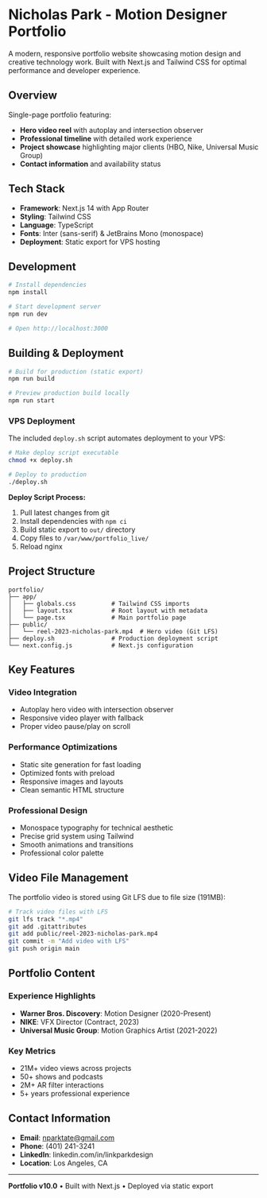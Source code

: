 # Nicholas Park - Motion Designer Portfolio

A modern, responsive portfolio website showcasing motion design and creative technology work. Built with Next.js and Tailwind CSS for optimal performance and developer experience.

## Overview

Single-page portfolio featuring:
- **Hero video reel** with autoplay and intersection observer
- **Professional timeline** with detailed work experience
- **Project showcase** highlighting major clients (HBO, Nike, Universal Music Group)
- **Contact information** and availability status

## Tech Stack

- **Framework**: Next.js 14 with App Router
- **Styling**: Tailwind CSS
- **Language**: TypeScript
- **Fonts**: Inter (sans-serif) & JetBrains Mono (monospace)
- **Deployment**: Static export for VPS hosting

## Development

```bash
# Install dependencies
npm install

# Start development server
npm run dev

# Open http://localhost:3000
```

## Building & Deployment

```bash
# Build for production (static export)
npm run build

# Preview production build locally
npm run start
```

### VPS Deployment

The included `deploy.sh` script automates deployment to your VPS:

```bash
# Make deploy script executable
chmod +x deploy.sh

# Deploy to production
./deploy.sh
```

**Deploy Script Process:**
1. Pull latest changes from git
2. Install dependencies with `npm ci`
3. Build static export to `out/` directory
4. Copy files to `/var/www/portfolio_live/`
5. Reload nginx

## Project Structure

```
portfolio/
├── app/
│   ├── globals.css          # Tailwind CSS imports
│   ├── layout.tsx           # Root layout with metadata
│   └── page.tsx             # Main portfolio page
├── public/
│   └── reel-2023-nicholas-park.mp4  # Hero video (Git LFS)
├── deploy.sh                # Production deployment script
└── next.config.js           # Next.js configuration
```

## Key Features

### Video Integration
- Autoplay hero video with intersection observer
- Responsive video player with fallback
- Proper video pause/play on scroll

### Performance Optimizations
- Static site generation for fast loading
- Optimized fonts with preload
- Responsive images and layouts
- Clean semantic HTML structure

### Professional Design
- Monospace typography for technical aesthetic
- Precise grid system using Tailwind
- Smooth animations and transitions
- Professional color palette

## Video File Management

The portfolio video is stored using Git LFS due to file size (191MB):

```bash
# Track video files with LFS
git lfs track "*.mp4"
git add .gitattributes
git add public/reel-2023-nicholas-park.mp4
git commit -m "Add video with LFS"
git push origin main
```

## Portfolio Content

### Experience Highlights
- **Warner Bros. Discovery**: Motion Designer (2020-Present)
- **NIKE**: VFX Director (Contract, 2023)
- **Universal Music Group**: Motion Graphics Artist (2021-2022)

### Key Metrics
- 21M+ video views across projects
- 50+ shows and podcasts
- 2M+ AR filter interactions
- 5+ years professional experience

## Contact Information

- **Email**: nparktate@gmail.com
- **Phone**: (401) 241-3241
- **LinkedIn**: linkedin.com/in/linkparkdesign
- **Location**: Los Angeles, CA

---

**Portfolio v10.0** • Built with Next.js • Deployed via static export